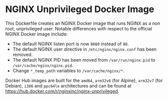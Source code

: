 # NGINX Unprivileged Docker Image

This Dockerfile creates an NGINX Docker image that runs NGINX as a non root, unprivileged user. Notable differences with respect to the official NGINX Docker image include:
*   The default NGINX listen port is now `8080` instead of `80`.
*   The default NGINX user directive in `/etc/nginx/nginx.conf` has been removed.
*   The default NGINX PID has been moved from `/var/run/nginx.pid` to `/var/cache/nginx/nginx.pid`.
*   Change `*_temp_path` variables to `/var/cache/nginx/*`.

Docker Hub images are built for the `amd64`, `arm32v6` (for Alpine), `arm32v7` (for Debian), `i386` and `ppc64le` architectures and can be found at <https://hub.docker.com/r/nginxinc/nginx-unprivileged>.
